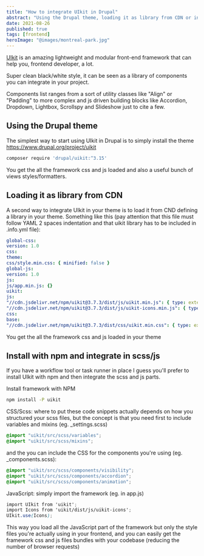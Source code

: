 ```yaml
---
title: "How to integrate UIkit in Drupal"
abstract: "Using the Drupal theme, loading it as library from CDN or install with npm and integrate in gulp workflow"
date: 2021-08-26
published: true
tags: [frontend]
heroImage: "@images/montreal-park.jpg"
---
```


[UIkit](https://getuikit.com/) is an amazing lightweight and modular front-end framework that can help you, frontend developer, a lot.

Super clean black/white style, it can be seen as a library of components you can integrate in your project.

Components list ranges from a sort of utility classes like "Align" or "Padding" to more complex and js driven building blocks like Accordion, Dropdown, Lightbox, Scrollspy and Slideshow just to cite a few.

## Using the Drupal theme

The simplest way to start using UIkit in Drupal is to simply install the theme https://www.drupal.org/project/uikit

```bash
composer require 'drupal/uikit:^3.15'
```

You get the all the framework css and js loaded and also a useful bunch of views styles/formatters.

## Loading it as library from CDN

A second way to integrate UIkit in your theme is to load it from CND defining a library in your theme.
Something like this (pay attention that this file must follow YAML 2 spaces indentation and that uikit library has to be included in .info.yml file):

```YAML
global-css:
version: 1.0
css:
theme:
css/style.min.css: { minified: false }
global-js:
version: 1.0
js:
js/app.min.js: {}
uikit:
js:
"//cdn.jsdelivr.net/npm/uikit@3.7.3/dist/js/uikit.min.js": { type: external, minified: true }
"//cdn.jsdelivr.net/npm/uikit@3.7.3/dist/js/uikit-icons.min.js": { type: external, minified: true }
css:
base:
"//cdn.jsdelivr.net/npm/uikit@3.7.3/dist/css/uikit.min.css": { type: external, minified: true }
```

You get the all the framework css and js loaded in your theme

## Install with npm and integrate in scss/js

If you have a workflow tool or task runner in place I guess you'll prefer to install UIkit with npm and then integrate the scss and js parts.

Install framework with NPM

```bash
npm install -P uikit
```

CSS/Scss: where to put these code snippets actually depends on how you structured your scss files,
but the concept is that you need first to include variables and mixins (eg. \_settings.scss)

```scss
@import "uikit/src/scss/variables";
@import "uikit/src/scss/mixins";
```

and the you can include the CSS for the components you're using (eg. \_components.scss):

```scss
@import "uikit/src/scss/components/visibility";
@import "uikit/src/scss/components/accordion";
@import "uikit/src/scss/components/animation";
```

JavaScript: simply import the framework (eg. in app.js)

```scss
import UIkit from 'uikit';
import Icons from 'uikit/dist/js/uikit-icons';
UIkit.use(Icons);
```

This way you load all the JavaScript part of the framework but only the style files you're actually using in your frontend,
and you can easily get the framework css and js files bundles with your codebase (reducing the number of browser requests)
